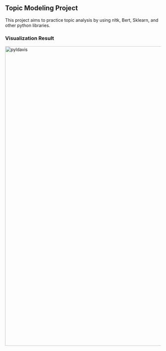 ## Topic Modeling Project
This project aims to practice topic analysis by using nltk, Bert, Sklearn, and other python libraries.


### Visualization Result

<img width="968" alt="pyldavis" src="https://user-images.githubusercontent.com/25676183/153989651-b31f3d33-ca4f-4d18-833e-85959fd0f6ad.png">



